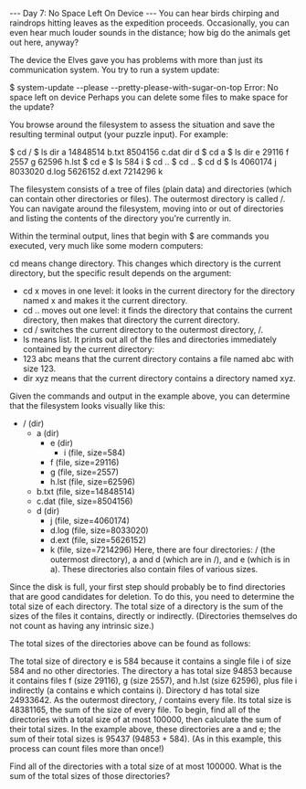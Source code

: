 --- Day 7: No Space Left On Device ---
You can hear birds chirping and raindrops hitting leaves as the expedition proceeds.
Occasionally, you can even hear much louder sounds in the distance; how big do the
animals get out here, anyway?

The device the Elves gave you has problems with more than just its communication system.
You try to run a system update:

$ system-update --please --pretty-please-with-sugar-on-top
Error: No space left on device
Perhaps you can delete some files to make space for the update?

You browse around the filesystem to assess the situation and save the resulting terminal
output (your puzzle input). For example:

$ cd /
$ ls
dir a
14848514 b.txt
8504156 c.dat
dir d
$ cd a
$ ls
dir e
29116 f
2557 g
62596 h.lst
$ cd e
$ ls
584 i
$ cd ..
$ cd ..
$ cd d
$ ls
4060174 j
8033020 d.log
5626152 d.ext
7214296 k

The filesystem consists of a tree of files (plain data) and directories (which can contain other
directories or files). The outermost directory is called /. You can navigate around the filesystem,
moving into or out of directories and listing the contents of the directory you're currently in.

Within the terminal output, lines that begin with $ are commands you executed, very much like some
modern computers:

cd means change directory. This changes which directory is the current directory, but the specific
result depends on the argument:

- cd x moves in one level: it looks in the current directory for the directory named x and makes
  it the current directory.
- cd .. moves out one level: it finds the directory that contains the current directory, then makes
  that directory the current directory.
- cd / switches the current directory to the outermost directory, /.
- ls means list. It prints out all of the files and directories immediately contained by the current
  directory:
- 123 abc means that the current directory contains a file named abc with size 123.
- dir xyz means that the current directory contains a directory named xyz.

Given the commands and output in the example above, you can determine that the filesystem looks
visually like this:

- / (dir)
    - a (dir)
        - e (dir)
            - i (file, size=584)
        - f (file, size=29116)
        - g (file, size=2557)
        - h.lst (file, size=62596)
    - b.txt (file, size=14848514)
    - c.dat (file, size=8504156)
    - d (dir)
        - j (file, size=4060174)
        - d.log (file, size=8033020)
        - d.ext (file, size=5626152)
        - k (file, size=7214296)
          Here, there are four directories: / (the outermost directory), a and d (which are in /), and e (which is in
          a). These directories also contain files of various sizes.

Since the disk is full, your first step should probably be to find directories that are good candidates
for deletion. To do this, you need to determine the total size of each directory.
The total size of a directory is the sum of the sizes of the files it contains, directly or indirectly.
(Directories themselves do not count as having any intrinsic size.)

The total sizes of the directories above can be found as follows:

The total size of directory e is 584 because it contains a single file i of size 584 and no other
directories.
The directory a has total size 94853 because it contains files f (size 29116), g (size 2557),
and h.lst (size 62596), plus file i indirectly (a contains e which contains i).
Directory d has total size 24933642.
As the outermost directory, / contains every file. Its total size is 48381165, the sum of the size of
every file.
To begin, find all of the directories with a total size of at most 100000, then calculate the sum of
their total sizes. In the example above, these directories are a and e; the sum of their total sizes
is 95437 (94853 + 584). (As in this example, this process can count files more than once!)

Find all of the directories with a total size of at most 100000. What is the sum of the total sizes
of those directories?